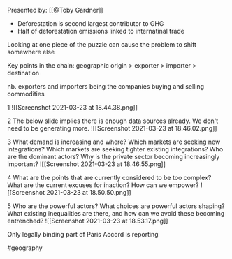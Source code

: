 Presented by: [[@Toby Gardner]]

- Deforestation is second largest contributor to GHG
- Half of deforestation emissions linked to internatinal trade

Looking at one piece of the puzzle can cause the problem to shift somewhere else

Key points in the chain:
geographic origin > exporter > importer > destination

nb. exporters and importers being the companies buying and selling commodities

1
![[Screenshot 2021-03-23 at 18.44.38.png]]

2
The below slide implies there is enough data sources already. We don't need to be generating more.
![[Screenshot 2021-03-23 at 18.46.02.png]]

3
What demand is increasing and where?
Which markets are seeking new integrations?
Which markets are seeking tighter existing integrations?
Who are the dominant actors?
Why is the private sector becoming increasingly important?
![[Screenshot 2021-03-23 at 18.46.55.png]]

4
What are the points that are currently considered to be too complex?
What are the current excuses for inaction?
How can we empower?
![[Screenshot 2021-03-23 at 18.50.50.png]]

5
Who are the powerful actors?
What choices are powerful actors shaping?
What existing inequalities are there, and how can we avoid these becoming entrenched?
![[Screenshot 2021-03-23 at 18.53.17.png]]

Only legally binding part of Paris Accord is reporting

#geography 



